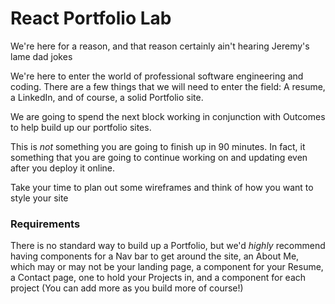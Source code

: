 # React Portfolio Lab


We're here for a reason, and that reason certainly ain't hearing Jeremy's lame dad jokes

We're here to enter the world of professional software engineering and coding. There are a few things that we will need to enter the field: A resume, a LinkedIn, and of course, a solid Portfolio site. 

We are going to spend the next block working in conjunction with Outcomes to help build up our portfolio sites.

This is *not* something you are going to finish up in 90 minutes. In fact, it something that you are going to continue working on and updating even after you deploy it online.

Take your time to plan out some wireframes and think of how you want to style your site


### Requirements

There is no standard way to build up a Portfolio, but we'd *highly* recommend having components for a Nav bar to get around the site, an About Me, which may or may not be your landing page, a component for your Resume, a Contact page, one to hold your Projects in, and a component for each project (You can add more as you build more of course!)

